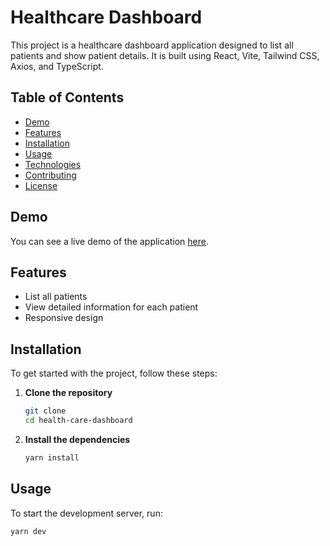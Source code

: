 <!-- @format -->

# Healthcare Dashboard

This project is a healthcare dashboard application designed to list all patients and show patient details. It is built using React, Vite, Tailwind CSS, Axios, and TypeScript.

## Table of Contents

-   [Demo](#demo)
-   [Features](#features)
-   [Installation](#installation)
-   [Usage](#usage)
-   [Technologies](#technologies)
-   [Contributing](#contributing)
-   [License](#license)

## Demo

You can see a live demo of the application [here](https://health-care-dashboard-two.vercel.app/).

## Features

-   List all patients
-   View detailed information for each patient
-   Responsive design

## Installation

To get started with the project, follow these steps:

1. **Clone the repository**

    ```sh
    git clone
    cd health-care-dashboard
    ```

2. **Install the dependencies**

    ```sh
    yarn install
    ```

## Usage

To start the development server, run:

```sh
yarn dev
```
